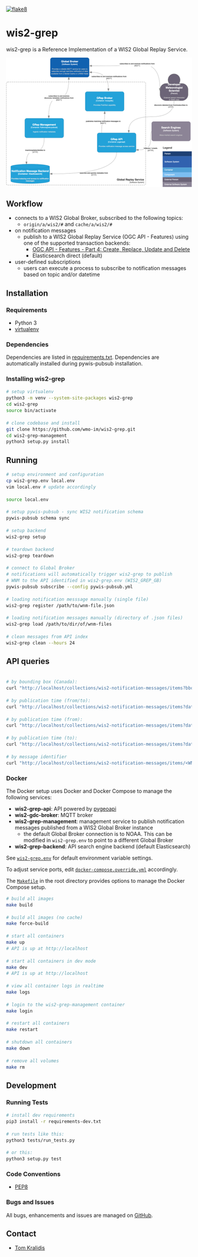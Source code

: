 [![flake8](https://github.com/wmo-im/wis2-grep/workflows/flake8/badge.svg)](https://github.com/wmo-im/wis2-grep/actions)

# wis2-grep

wis2-grep is a Reference Implementation of a WIS2 Global Replay Service.

<a href="docs/architecture/c4.container.png"><img alt="WIS2 Global Replay Service C4 component diagram" src="docs/architecture/c4.container.png" width="800"/></a>

## Workflow

- connects to a WIS2 Global Broker, subscribed to the following topics:
  - `origin/a/wis2/#` and `cache/a/wis2/#`
- on notification messages
  - publish to a WIS2 Global Replay Service (OGC API - Features) using one of the supported transaction backends:
    - [OGC API - Features - Part 4: Create, Replace, Update and Delete](https://docs.ogc.org/DRAFTS/20-002.html)
    - Elasticsearch direct (default)
- user-defined subscriptions
  - users can execute a process to subscribe to notification messages based on topic and/or datetime

## Installation

### Requirements
- Python 3
- [virtualenv](https://virtualenv.pypa.io)

### Dependencies
Dependencies are listed in [requirements.txt](requirements.txt). Dependencies
are automatically installed during pywis-pubsub installation.

### Installing wis2-grep

```bash
# setup virtualenv
python3 -m venv --system-site-packages wis2-grep
cd wis2-grep
source bin/activate

# clone codebase and install
git clone https://github.com/wmo-im/wis2-grep.git
cd wis2-grep-management
python3 setup.py install
```

## Running

```bash
# setup environment and configuration
cp wis2-grep.env local.env
vim local.env # update accordingly

source local.env

# setup pywis-pubsub - sync WIS2 notification schema
pywis-pubsub schema sync

# setup backend
wis2-grep setup

# teardown backend
wis2-grep teardown

# connect to Global Broker
# notifications will automatically trigger wis2-grep to publish
# WNM to the API identified in wis2-grep.env (WIS2_GREP_GB)
pywis-pubsub subscribe --config pywis-pubsub.yml

# loading notification messsage manually (single file)
wis2-grep register /path/to/wnm-file.json

# loading notification messages manually (directory of .json files)
wis2-grep load /path/to/dir/of/wnm-files

# clean messages from API index
wis2-grep clean --hours 24
```

## API queries

```bash

# by bounding box (Canada):
curl "http://localhost/collections/wis2-notification-messages/items?bbox=-142,42,-5,84"

# by publication time (from/to):
curl "http://localhost/collections/wis2-notification-messages/items?datetime=2024-07-24T11:11:11Z/2024-07-25T12:34:21Z"

# by publication time (from):
curl "http://localhost/collections/wis2-notification-messages/items?datetime=2024-07-24T11:11:11Z/.."

# by publication time (to):
curl "http://localhost/collections/wis2-notification-messages/items?datetime=../2024-07-24T11:11:11Z"

# by message identifier
curl "http://localhost/collections/wis2-notification-messages/items/<WNM_ID>"
```

### Docker

The Docker setup uses Docker and Docker Compose to manage the following services:

- **wis2-grep-api**: API powered by [pygeoapi](https://pygeoapi.io)
- **wis2-gdc-broker**: MQTT broker
- **wis2-grep-management**: management service to publish notification messages published from a WIS2 Global Broker instance
  - the default Global Broker connection is to NOAA.  This can be modified in `wis2-grep.env` to point to a different Global Broker
- **wis2-grep-backend**: API search engine backend (default Elasticsearch)

See [`wis2-grep.env`](wis2-grep.env) for default environment variable settings.

To adjust service ports, edit [`docker-compose.override.yml`](docker-compose.override.yml) accordingly.

The [`Makefile`](Makefile) in the root directory provides options to manage the Docker Compose setup.

```bash
# build all images
make build

# build all images (no cache)
make force-build

# start all containers
make up
# API is up at http://localhost

# start all containers in dev mode
make dev
# API is up at http://localhost

# view all container logs in realtime
make logs

# login to the wis2-grep-management container
make login

# restart all containers
make restart

# shutdown all containers
make down

# remove all volumes
make rm
```

## Development

### Running Tests

```bash
# install dev requirements
pip3 install -r requirements-dev.txt

# run tests like this:
python3 tests/run_tests.py

# or this:
python3 setup.py test
```

### Code Conventions

* [PEP8](https://www.python.org/dev/peps/pep-0008)

### Bugs and Issues

All bugs, enhancements and issues are managed on [GitHub](https://github.com/wmo-im/wis2-grep/issues).

## Contact

* [Tom Kralidis](https://github.com/tomkralidis)
